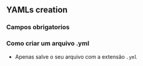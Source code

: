 ## YAMLs creation

### Campos obrigatorios

### Como criar um arquivo .yml
- Apenas salve o seu arquivo com a extensão `.yml`
